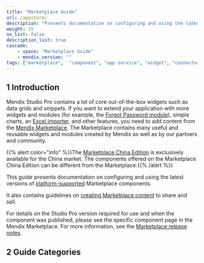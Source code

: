 ```yaml
---
title: "Marketplace Guide"
url: /appstore/
description: "Presents documentation on configuring and using the latest versions of platform-supported components."
weight: 35
no_list: false 
description_list: true 
cascade:
    - space: "Marketplace Guide"
    - mendix_version: ""
tags: ["marketplace",  "component", "app service", "widget", "connector", "module", "platform support"]
---
```


## 1 Introduction

Mendix Studio Pro contains a lot of core out-of-the-box widgets such as data grids and snippets. If you want to extend your application with more widgets and modules (for example, the [Forgot Password module](https://marketplace.mendix.com/link/component/1296/)), simple charts, an [Excel importer](https://marketplace.mendix.com/link/component/1296/), and other features, you need to add content from the [Mendix Marketplace](https://marketplace.mendix.com/). The Marketplace contains many useful and reusable widgets and modules created by Mendix as well as by our partners and community.

{{% alert color="info" %}}The [Marketplace China Edition](https://marketplace.mendix.tencent-cloud.com/) is exclusively available for the China market. The components offered on the Marketplace China Edition can be different from the Marketplace.{{% /alert %}}

This guide presents documentation on configuring and using the latest versions of [platform-supported](/appstore/general/app-store-content-support/#category) Marketplace components.

It also contains guidelines on [creating Marketplace content](/appstore/creating-content/) to share and sell.

For details on the Studio Pro version required for use and when the component was published, please see the specific component page in the Mendix Marketplace. For more information, see the [Marketplace release notes](/releasenotes/app-store/).

## 2 Guide Categories
